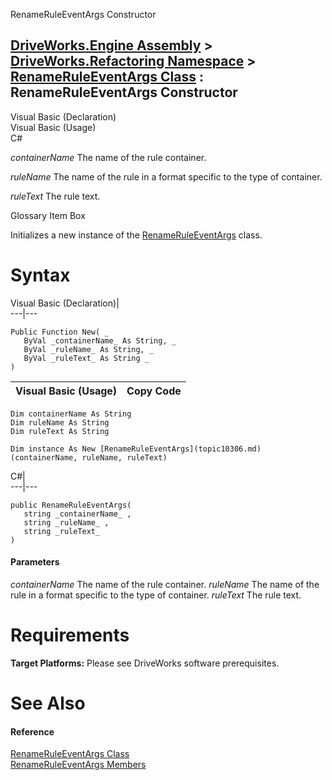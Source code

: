 RenameRuleEventArgs Constructor   
  
[DriveWorks.Engine Assembly](topic2156.md) > [DriveWorks.Refactoring Namespace](topic10266.md) > [RenameRuleEventArgs Class](topic10306.md) : RenameRuleEventArgs Constructor  
---  
  
Visual Basic (Declaration)    
Visual Basic (Usage)    
C# 

_containerName_
    The name of the rule container.

_ruleName_
    The name of the rule in a format specific to the type of container.

_ruleText_
    The rule text.

Glossary Item Box

Initializes a new instance of the [RenameRuleEventArgs](topic10306.md) class. 

# Syntax

Visual Basic (Declaration)|   
---|---  
      
    
    Public Function New( _
       ByVal _containerName_ As String, _
       ByVal _ruleName_ As String, _
       ByVal _ruleText_ As String _
    )  
  
Visual Basic (Usage)| Copy Code  
---|---  
      
    
    Dim containerName As String
    Dim ruleName As String
    Dim ruleText As String
     
    Dim instance As New [RenameRuleEventArgs](topic10306.md)(containerName, ruleName, ruleText)  
  
C#|   
---|---  
      
    
    public RenameRuleEventArgs( 
       string _containerName_ ,
       string _ruleName_ ,
       string _ruleText_
    )  
  
#### Parameters

 _containerName_
    The name of the rule container.
_ruleName_
    The name of the rule in a format specific to the type of container.
_ruleText_
    The rule text.

# Requirements

**Target Platforms:** Please see DriveWorks software prerequisites.

# See Also

#### Reference

[RenameRuleEventArgs Class](topic10306.md)   
[RenameRuleEventArgs Members](topic10307.md)


